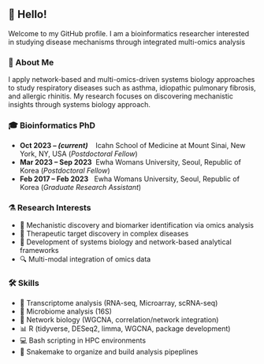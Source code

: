 ## 👋 Hello!

Welcome to my GitHub profile. I am a bioinformatics researcher interested in studying disease mechanisms through integrated multi-omics analysis

### 🔬 About Me

I apply network-based and multi-omics-driven systems biology approaches to study respiratory diseases such as asthma, idiopathic pulmonary fibrosis, and allergic rhinitis. My research focuses on discovering mechanistic insights through systems biology approach.

### 🎓 Bioinformatics PhD

- **Oct 2023 – *(current)*** &nbsp;&nbsp;&nbsp;Icahn School of Medicine at Mount Sinai, New York, NY, USA (*Postdoctoral Fellow*)
- **Mar 2023 – Sep 2023** &nbsp;Ewha Womans University, Seoul, Republic of Korea (*Postdoctoral Fellow*)
- **Feb 2017 – Feb 2023** &nbsp;&nbsp;Ewha Womans University, Seoul, Republic of Korea (*Graduate Research Assistant*)

### ⚗️ Research Interests

- 🎯 Mechanistic discovery and biomarker identification via omics analysis  
- 💊 Therapeutic target discovery in complex diseases  
- 🧠 Development of systems biology and network-based analytical frameworks  
- 🔍 Multi-modal integration of omics data

### 🛠️ Skills

- 🧬 Transcriptome analysis (RNA-seq, Microarray, scRNA-seq)
- 🦠 Microbiome analysis (16S)
- 🔗 Network biology (WGCNA, correlation/network integration)
- 📊 R (tidyverse, DESeq2, limma, WGCNA, package development)
- 💻 Bash scripting in HPC environments
- 🐍 Snakemake to organize and build analysis pipeplines

